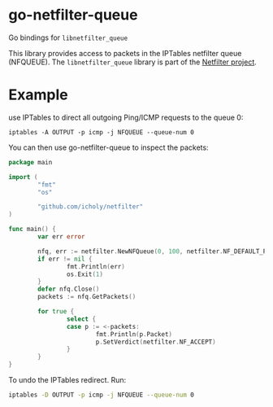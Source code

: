 go-netfilter-queue
==================

Go bindings for `libnetfilter_queue`

This library provides access to packets in the IPTables netfilter queue (NFQUEUE).
The `libnetfilter_queue` library is part of the [Netfilter project](http://netfilter.org/projects/libnetfilter_queue/).

Example
=======

use IPTables to direct all outgoing Ping/ICMP requests to the queue 0:

    iptables -A OUTPUT -p icmp -j NFQUEUE --queue-num 0

You can then use go-netfilter-queue to inspect the packets:


``` go
package main

import (
        "fmt"
        "os"

        "github.com/icholy/netfilter"
)

func main() {
        var err error

        nfq, err := netfilter.NewNFQueue(0, 100, netfilter.NF_DEFAULT_PACKET_SIZE)
        if err != nil {
                fmt.Println(err)
                os.Exit(1)
        }
        defer nfq.Close()
        packets := nfq.GetPackets()

        for true {
                select {
                case p := <-packets:
                        fmt.Println(p.Packet)
                        p.SetVerdict(netfilter.NF_ACCEPT)
                }
        }
}
```

To undo the IPTables redirect. Run:

``` sh
iptables -D OUTPUT -p icmp -j NFQUEUE --queue-num 0
```
